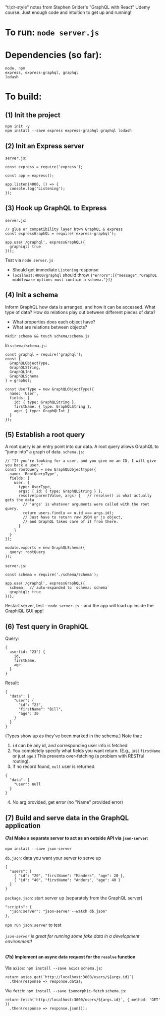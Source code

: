 "tl;dr-style" notes from Stephen Grider's "GraphQL with React" Udemy course. Just enough code and intuition to get up and running!

# To run: `node server.js`

# Dependencies (so far):
```
node, npm
express, express-graphql, graphql
lodash
```

# To build:

## (1) Init the project
```
npm init -y
npm install --save express express-graphql graphql lodash
```
## (2) Init an Express server
`server.js`:
```
const express = require('express');

const app = express();

app.listen(4000, () => {
  console.log('Listening');
});
```

## (3) Hook up GraphQL to Express
`server.js`:
```
// glue or compatibility layer btwn GraphQL & express
const expressGraphQL = require('express-graphql');

app.use('/graphql', expressGraphQL({
  graphiql: true
}));
```
Test via `node server.js`
- Should get immediate `Listening` response
- `localhost:4000/graphql` should throw `{"errors":[{"message":"GraphQL middleware options must contain a schema."}]}`

## (4) Init a **schema**
Inform GraphQL how data is arranged, and how it can be accessed. What type of data? How do relations play out between different pieces of data?
- What properties does each object have?
- What are relations between objects?
```
mkdir schema && touch schema/schema.js
```
In `schema/schema.js`:
```
const graphql = require('graphql');
const {
  GraphQLObjectType,
  GraphQLString,
  GraphQLInt,
  GraphQLSchema
} = graphql;

const UserType = new GraphQLObjectType({
  name: 'User',
  fields: {
    id: { type: GraphQLString },
    firstName: { type: GraphQLString },
    age: { type: GraphQLInt }
  }
});
```


## (5) Establish a **root query**
A root query is an entry point into our data. A root query allows GraphQL to "jump into" a graph of data.
`schema.js`:
```
// "If you're looking for a user, and you give me an ID, I will give you back a user."
const rootQuery = new GraphQLObjectType({
  name: 'RootQueryType',
  fields: {
    user: {
      type: UserType,
      args: { id: { type: GraphQLString } },
      resolve(parentValue, args) {   // resolve() is what actually gets the data
        // 'args' is whatever arguments were called with the root query.
        return users.find(u => u.id === args.id);
        // Just have to return raw JSON or js object,
        // and GraphQL takes care of it from there.
      }
    }
  }
});

module.exports = new GraphQLSchema({
  query: rootQuery
});
```
`server.js`:
```
const schema = require('./schema/schema');

app.use('/graphql', expressGraphQL({
  schema,  // auto-expanded to `schema: schema`
  graphiql: true
}));
```
Restart server, test - `node server.js` - and the app will load up inside the GraphiQL GUI app!


## (6) Test query in GraphiQL
Query:
```
{
  user(id: "23") {
    id,
    firstName,
    age
  }
}
```
Result:
```
{
  "data": {
    "user": {
      "id": "23",
      "firstName": "Bill",
      "age": 30
    }
  }
}
```
(Types show up as they've been marked in the schema.)
Note that:
1. `id` can be any id, and corresponding user info is fetched
2. You completely specify what fields you want return. (E.g., just `firstName` or just `age`.) This prevents over-fetching (a problem with RESTful routing).
3. If no record found, `null` user is returned:
```
{
  "data": {
    "user": null
  }
}
```
4. No arg provided, get error (no "Name" provided error)

## (7) Build and serve data in the GraphQL application
#### (7a) Make a separate server to act as an outside API via `json-server`:
```
npm install --save json-server
```
`db.json`: data you want your server to serve up
```
{
  "users": [
    { "id": "20", "firstName": "Manders", "age": 20 },
    { "id": "40", "firstName": "Anders", "age": 40 }
  ]
}
```
`package.json`: start server up (separately from the GraphQL server)
```
"scripts": {
  "json:server": "json-server --watch db.json"
},
```
`npm run json:server` to test
###### `json-server` is great for running some fake data in a development environment!

#### (7b) Implement an async data request for the `resolve` function
Via `axios`:
`npm install --save axios`
`schema.js`:
```
return axios.get(`http://localhost:3000/users/${args.id}`)
  .then(response => response.data);
```
Via `fetch`:
`npm install --save isomorphic-fetch`
`schema.js`:
```
return fetch(`http://localhost:3000/users/${args.id}`, { method: 'GET' })
  .then(response => response.json());
```

